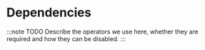 # Dependencies

:::note TODO
Describe the operators we use here, whether they are required and how they can be disabled.
:::